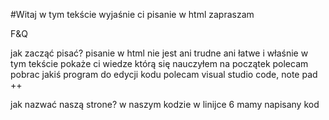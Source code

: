 #Witaj w tym tekście wyjaśnie ci pisanie w html zapraszam

F&Q

jak zacząć pisać?
pisanie w html nie jest ani trudne ani łatwe i właśnie w tym tekście pokaże ci wiedze którą się nauczyłem
na początek polecam pobrac jakiś program do edycji kodu
polecam visual studio code, note pad ++

jak nazwać naszą strone?
w naszym kodzie w linijce 6 mamy napisany kod <title>tytuł</title.
title to po angielsku tytuł więc możemy wywnioskować że chodzi w tym kodzie o tytuł
czyli każemy przeglądarce nazwać tą strone w dany sposób
tylko gdzie napisać tem tytuł. Tytuł piszemy pomiędzy kodem title
 
oco chodzi z head i body?
spójrzmy na to jak na człowieka
czyli to co mamy w głowie tego nie widzimy ale tam się rozpoczynają każde rozkazy do całego ciała czyli

w sekcji head dajemy znać przeglądarce naprzykład jak ma się nazywać strona 

w sekcji body wpisujemy cały kod który ma zobaczyć klient który wejdzie na naszą strone czyli naprzykład
tekst który tam przygotowaliśmy

czy strona będzie odrazu dostępna dla każdego?
nie będzie. Będziemy tylko wtedy mogli ją włączyć przez pliki lokalne ale w późniejszym czasie można kupić maszyne i domene.

#okej mam nadzieje że na większość pytań odpowiedziałem to teraz przejdzmy do części pisania

<a href="link"></a>
a to inaczej hiperłącze czyli klikasz na to i cie przenosi do linka który został wpisany 
Pewnie się spytasz po co te znaki < na początku i > na końcu i jeszcze po co </a>
< to jest początek wierszu każdy wiersz tak zaczynamy w html a kończymy > żeby przeglądarka się domyśliła żeby skończyć w danym miejscu koniec linijki
po co na końcu musi byc taki sam znak co na początku tylko z / 
/ oznacza zakończenie danej rzeczy naprzykład hiperłącza

<div></div>
divy służą do budowania elementów strony www bez takich elementów byśmy osiągneli tylko tekst na naszej stronie
czemu po div jest id i w cudzysłowiu jakieś słowo?
id oznacza nazwe danego diva, po co piszemy id?
po to piszemy żeby łatwiej edytować w css tego diva 
co to znaczy align?
align to jest kod do dawania tesktu w ją chcemy strone
możemy ją dać w prawą strone lewą i wyśrodkować
żeby to zrobić musimy w środku diva wpisać align="strona"
wtedy nam się wszystko wyśrodkuje
naszą strone internetową można napisać w 2 sposoby żeby to się dobrze prezentowało na tabelach:
można napisac na divach i na tabelach
divy + nie czeba pisać bardzo długiego kodu + można go łatwo edytowac w css
tabele - bardzo dużo kodu który musimy napisać - ciężko go edytować w css

co to css?
css w rozwinięciu oznacza Kaskadowe arkusze stylów
czyli edytor wyglądu
w css możemy naprzykład zrobić customową czcionke na stronie 
czy można napisać css odrazu w pliku html?
można dla takiej operacji używamy w sekcji head wiersza <style>
w środku teko kodu nie piszemy jak w html tylko jak w css 
przykład mamy pokazany w kodzie div.html
  
Jak moge powiększyć czcionke?
żeby powiększyć czcionke musimy wpisać koc <h(liczba od 1 do 5)></h[liczba]>
po co dawać po h liczbe?
liczba oznacza jak ma być powiększony tekst najmniej to 5 a najwięcej to 1

Jak można miec customową czcionke w naszej stronie?
wchodzimy na stronie google fonts i tam sobie szukamy potem tam wyszukujemy sobie czcionke
ja wybrałem sobie czcionke Josefin Sans
szukamy odpowiedniego rozmiaru ja wziołem 300
klikamy select this style i po prawej wyskakuje nam panel 
w nim kopiujemy pierwszy kod i wklejamy go do sekcji head
a pod spodem mamy 2 kod on nam będzie potrzebny do dodania go w stronie jak i 1

#Teraz przechodzimy do sekcji jak to napisałem

na początku zrobiłem jednego diva w którym pomieszcze reszte divów i nazwałem go "container"
jak już zrobimy danego diva to przechodzimy do sekcji style
tam wpisujemy #container i otwieramy nawiasy {}
pamiędzy tymi nawiasami wpisujemy kod
naprzykład chcemy mieć szare tło
to pomiędzy nawiasami wpisujemy
background color ( kolor w moim przypadku będzie to szary to wspisuje gray)
i naprzykład mamy dodaną customową czcionke 
żeby uzyskać czcionke na całej stronie wpisujemy w sekcji head 1 kod który skopiowaliśmy z google fonts
i potem w sekcji container pod bacground color wpisujemy kod który był pod spodem kodu który skopiowaliśmy do sekcji head

pod divem container zrobiłem kolejnego diva który się nazywa logo
po między tym divem wpisałem co ma być w logo czyli dałem powiększony tekst i tam wpisałem swoje logo
teraz przechodzimy do sekcji style
tam został utworzony kod #logo
tam mamy określone wytyczne jak powienien wyglądać te logo
teraz wytłumacze co robi każdy kod
background color - dodaje kolor który ma być w tym divie
color - kolor tekstu jaki ma tam być ja dałem biały bo miałem czarne tło
width - szerokość naszego diva
min-height - minimalna wysokość naszego diva
padding - odstęp od naszego tekstu
okej czyli wytumaczyłem wam co każdy z tego kodu robi więc przejdzmy do kolejnego diva


